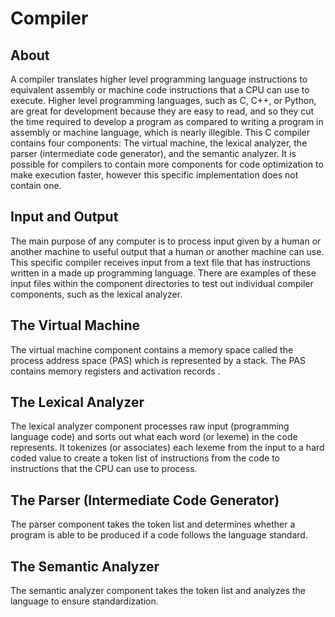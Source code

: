 # Compiler

## About
A compiler translates higher level programming language instructions to equivalent assembly or machine code instructions that a CPU can use to execute. Higher level programming languages, such as C, C++, or Python, are great for development because they are easy to read, and so they cut the time required to develop a program as compared to writing a program in assembly or machine language, which is nearly illegible.
This C compiler contains four components: The virtual machine, the lexical analyzer, the parser (intermediate code generator), and the semantic analyzer. It is possible for compilers to contain more components for code optimization to make execution faster, however this specific implementation does not contain one.

## Input and Output
The main purpose of any computer is to process input given by a human or another machine to useful output that a human or another machine can use. This specific compiler receives input from a text file that has instructions written in a made up programming language. There are examples of these input files within the component directories to test out individual compiler components, such as the lexical analyzer.

## The Virtual Machine
The virtual machine component contains a memory space called the process address space (PAS) which is represented by a stack. The PAS contains memory registers and activation records .

## The Lexical Analyzer
The lexical analyzer component processes raw input (programming language code) and sorts out what each word (or lexeme) in the code represents. It tokenizes (or associates) each lexeme from the input to a hard coded value to create a token list of instructions from the code to instructions that the CPU can use to process.

## The Parser (Intermediate Code Generator)
The parser component takes the token list and determines whether a program is able to be produced if a code follows the language standard.

## The Semantic Analyzer
The semantic analyzer component takes the token list and analyzes the language to ensure standardization.
